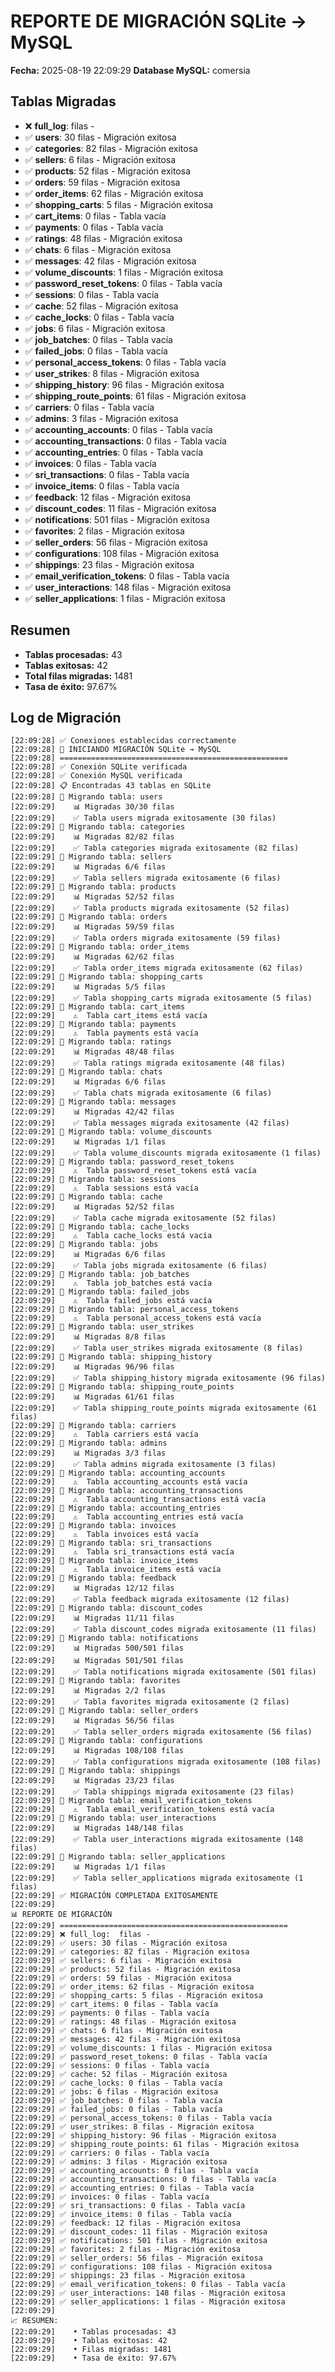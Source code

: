 # REPORTE DE MIGRACIÓN SQLite → MySQL

**Fecha:** 2025-08-19 22:09:29
**Database MySQL:** comersia

## Tablas Migradas

- ❌ **full_log**:  filas - 
- ✅ **users**: 30 filas - Migración exitosa
- ✅ **categories**: 82 filas - Migración exitosa
- ✅ **sellers**: 6 filas - Migración exitosa
- ✅ **products**: 52 filas - Migración exitosa
- ✅ **orders**: 59 filas - Migración exitosa
- ✅ **order_items**: 62 filas - Migración exitosa
- ✅ **shopping_carts**: 5 filas - Migración exitosa
- ✅ **cart_items**: 0 filas - Tabla vacía
- ✅ **payments**: 0 filas - Tabla vacía
- ✅ **ratings**: 48 filas - Migración exitosa
- ✅ **chats**: 6 filas - Migración exitosa
- ✅ **messages**: 42 filas - Migración exitosa
- ✅ **volume_discounts**: 1 filas - Migración exitosa
- ✅ **password_reset_tokens**: 0 filas - Tabla vacía
- ✅ **sessions**: 0 filas - Tabla vacía
- ✅ **cache**: 52 filas - Migración exitosa
- ✅ **cache_locks**: 0 filas - Tabla vacía
- ✅ **jobs**: 6 filas - Migración exitosa
- ✅ **job_batches**: 0 filas - Tabla vacía
- ✅ **failed_jobs**: 0 filas - Tabla vacía
- ✅ **personal_access_tokens**: 0 filas - Tabla vacía
- ✅ **user_strikes**: 8 filas - Migración exitosa
- ✅ **shipping_history**: 96 filas - Migración exitosa
- ✅ **shipping_route_points**: 61 filas - Migración exitosa
- ✅ **carriers**: 0 filas - Tabla vacía
- ✅ **admins**: 3 filas - Migración exitosa
- ✅ **accounting_accounts**: 0 filas - Tabla vacía
- ✅ **accounting_transactions**: 0 filas - Tabla vacía
- ✅ **accounting_entries**: 0 filas - Tabla vacía
- ✅ **invoices**: 0 filas - Tabla vacía
- ✅ **sri_transactions**: 0 filas - Tabla vacía
- ✅ **invoice_items**: 0 filas - Tabla vacía
- ✅ **feedback**: 12 filas - Migración exitosa
- ✅ **discount_codes**: 11 filas - Migración exitosa
- ✅ **notifications**: 501 filas - Migración exitosa
- ✅ **favorites**: 2 filas - Migración exitosa
- ✅ **seller_orders**: 56 filas - Migración exitosa
- ✅ **configurations**: 108 filas - Migración exitosa
- ✅ **shippings**: 23 filas - Migración exitosa
- ✅ **email_verification_tokens**: 0 filas - Tabla vacía
- ✅ **user_interactions**: 148 filas - Migración exitosa
- ✅ **seller_applications**: 1 filas - Migración exitosa

## Resumen

- **Tablas procesadas:** 43
- **Tablas exitosas:** 42
- **Total filas migradas:** 1481
- **Tasa de éxito:** 97.67%

## Log de Migración

```
[22:09:28] ✅ Conexiones establecidas correctamente
[22:09:28] 🚀 INICIANDO MIGRACIÓN SQLite → MySQL
[22:09:28] ===================================================
[22:09:28] ✅ Conexión SQLite verificada
[22:09:28] ✅ Conexión MySQL verificada
[22:09:28] 📋 Encontradas 43 tablas en SQLite
[22:09:28] 🔄 Migrando tabla: users
[22:09:29]    📊 Migradas 30/30 filas
[22:09:29]    ✅ Tabla users migrada exitosamente (30 filas)
[22:09:29] 🔄 Migrando tabla: categories
[22:09:29]    📊 Migradas 82/82 filas
[22:09:29]    ✅ Tabla categories migrada exitosamente (82 filas)
[22:09:29] 🔄 Migrando tabla: sellers
[22:09:29]    📊 Migradas 6/6 filas
[22:09:29]    ✅ Tabla sellers migrada exitosamente (6 filas)
[22:09:29] 🔄 Migrando tabla: products
[22:09:29]    📊 Migradas 52/52 filas
[22:09:29]    ✅ Tabla products migrada exitosamente (52 filas)
[22:09:29] 🔄 Migrando tabla: orders
[22:09:29]    📊 Migradas 59/59 filas
[22:09:29]    ✅ Tabla orders migrada exitosamente (59 filas)
[22:09:29] 🔄 Migrando tabla: order_items
[22:09:29]    📊 Migradas 62/62 filas
[22:09:29]    ✅ Tabla order_items migrada exitosamente (62 filas)
[22:09:29] 🔄 Migrando tabla: shopping_carts
[22:09:29]    📊 Migradas 5/5 filas
[22:09:29]    ✅ Tabla shopping_carts migrada exitosamente (5 filas)
[22:09:29] 🔄 Migrando tabla: cart_items
[22:09:29]    ⚠️  Tabla cart_items está vacía
[22:09:29] 🔄 Migrando tabla: payments
[22:09:29]    ⚠️  Tabla payments está vacía
[22:09:29] 🔄 Migrando tabla: ratings
[22:09:29]    📊 Migradas 48/48 filas
[22:09:29]    ✅ Tabla ratings migrada exitosamente (48 filas)
[22:09:29] 🔄 Migrando tabla: chats
[22:09:29]    📊 Migradas 6/6 filas
[22:09:29]    ✅ Tabla chats migrada exitosamente (6 filas)
[22:09:29] 🔄 Migrando tabla: messages
[22:09:29]    📊 Migradas 42/42 filas
[22:09:29]    ✅ Tabla messages migrada exitosamente (42 filas)
[22:09:29] 🔄 Migrando tabla: volume_discounts
[22:09:29]    📊 Migradas 1/1 filas
[22:09:29]    ✅ Tabla volume_discounts migrada exitosamente (1 filas)
[22:09:29] 🔄 Migrando tabla: password_reset_tokens
[22:09:29]    ⚠️  Tabla password_reset_tokens está vacía
[22:09:29] 🔄 Migrando tabla: sessions
[22:09:29]    ⚠️  Tabla sessions está vacía
[22:09:29] 🔄 Migrando tabla: cache
[22:09:29]    📊 Migradas 52/52 filas
[22:09:29]    ✅ Tabla cache migrada exitosamente (52 filas)
[22:09:29] 🔄 Migrando tabla: cache_locks
[22:09:29]    ⚠️  Tabla cache_locks está vacía
[22:09:29] 🔄 Migrando tabla: jobs
[22:09:29]    📊 Migradas 6/6 filas
[22:09:29]    ✅ Tabla jobs migrada exitosamente (6 filas)
[22:09:29] 🔄 Migrando tabla: job_batches
[22:09:29]    ⚠️  Tabla job_batches está vacía
[22:09:29] 🔄 Migrando tabla: failed_jobs
[22:09:29]    ⚠️  Tabla failed_jobs está vacía
[22:09:29] 🔄 Migrando tabla: personal_access_tokens
[22:09:29]    ⚠️  Tabla personal_access_tokens está vacía
[22:09:29] 🔄 Migrando tabla: user_strikes
[22:09:29]    📊 Migradas 8/8 filas
[22:09:29]    ✅ Tabla user_strikes migrada exitosamente (8 filas)
[22:09:29] 🔄 Migrando tabla: shipping_history
[22:09:29]    📊 Migradas 96/96 filas
[22:09:29]    ✅ Tabla shipping_history migrada exitosamente (96 filas)
[22:09:29] 🔄 Migrando tabla: shipping_route_points
[22:09:29]    📊 Migradas 61/61 filas
[22:09:29]    ✅ Tabla shipping_route_points migrada exitosamente (61 filas)
[22:09:29] 🔄 Migrando tabla: carriers
[22:09:29]    ⚠️  Tabla carriers está vacía
[22:09:29] 🔄 Migrando tabla: admins
[22:09:29]    📊 Migradas 3/3 filas
[22:09:29]    ✅ Tabla admins migrada exitosamente (3 filas)
[22:09:29] 🔄 Migrando tabla: accounting_accounts
[22:09:29]    ⚠️  Tabla accounting_accounts está vacía
[22:09:29] 🔄 Migrando tabla: accounting_transactions
[22:09:29]    ⚠️  Tabla accounting_transactions está vacía
[22:09:29] 🔄 Migrando tabla: accounting_entries
[22:09:29]    ⚠️  Tabla accounting_entries está vacía
[22:09:29] 🔄 Migrando tabla: invoices
[22:09:29]    ⚠️  Tabla invoices está vacía
[22:09:29] 🔄 Migrando tabla: sri_transactions
[22:09:29]    ⚠️  Tabla sri_transactions está vacía
[22:09:29] 🔄 Migrando tabla: invoice_items
[22:09:29]    ⚠️  Tabla invoice_items está vacía
[22:09:29] 🔄 Migrando tabla: feedback
[22:09:29]    📊 Migradas 12/12 filas
[22:09:29]    ✅ Tabla feedback migrada exitosamente (12 filas)
[22:09:29] 🔄 Migrando tabla: discount_codes
[22:09:29]    📊 Migradas 11/11 filas
[22:09:29]    ✅ Tabla discount_codes migrada exitosamente (11 filas)
[22:09:29] 🔄 Migrando tabla: notifications
[22:09:29]    📊 Migradas 500/501 filas
[22:09:29]    📊 Migradas 501/501 filas
[22:09:29]    ✅ Tabla notifications migrada exitosamente (501 filas)
[22:09:29] 🔄 Migrando tabla: favorites
[22:09:29]    📊 Migradas 2/2 filas
[22:09:29]    ✅ Tabla favorites migrada exitosamente (2 filas)
[22:09:29] 🔄 Migrando tabla: seller_orders
[22:09:29]    📊 Migradas 56/56 filas
[22:09:29]    ✅ Tabla seller_orders migrada exitosamente (56 filas)
[22:09:29] 🔄 Migrando tabla: configurations
[22:09:29]    📊 Migradas 108/108 filas
[22:09:29]    ✅ Tabla configurations migrada exitosamente (108 filas)
[22:09:29] 🔄 Migrando tabla: shippings
[22:09:29]    📊 Migradas 23/23 filas
[22:09:29]    ✅ Tabla shippings migrada exitosamente (23 filas)
[22:09:29] 🔄 Migrando tabla: email_verification_tokens
[22:09:29]    ⚠️  Tabla email_verification_tokens está vacía
[22:09:29] 🔄 Migrando tabla: user_interactions
[22:09:29]    📊 Migradas 148/148 filas
[22:09:29]    ✅ Tabla user_interactions migrada exitosamente (148 filas)
[22:09:29] 🔄 Migrando tabla: seller_applications
[22:09:29]    📊 Migradas 1/1 filas
[22:09:29]    ✅ Tabla seller_applications migrada exitosamente (1 filas)
[22:09:29] ✅ MIGRACIÓN COMPLETADA EXITOSAMENTE
[22:09:29] 
📊 REPORTE DE MIGRACIÓN
[22:09:29] ===================================================
[22:09:29] ❌ full_log:  filas - 
[22:09:29] ✅ users: 30 filas - Migración exitosa
[22:09:29] ✅ categories: 82 filas - Migración exitosa
[22:09:29] ✅ sellers: 6 filas - Migración exitosa
[22:09:29] ✅ products: 52 filas - Migración exitosa
[22:09:29] ✅ orders: 59 filas - Migración exitosa
[22:09:29] ✅ order_items: 62 filas - Migración exitosa
[22:09:29] ✅ shopping_carts: 5 filas - Migración exitosa
[22:09:29] ✅ cart_items: 0 filas - Tabla vacía
[22:09:29] ✅ payments: 0 filas - Tabla vacía
[22:09:29] ✅ ratings: 48 filas - Migración exitosa
[22:09:29] ✅ chats: 6 filas - Migración exitosa
[22:09:29] ✅ messages: 42 filas - Migración exitosa
[22:09:29] ✅ volume_discounts: 1 filas - Migración exitosa
[22:09:29] ✅ password_reset_tokens: 0 filas - Tabla vacía
[22:09:29] ✅ sessions: 0 filas - Tabla vacía
[22:09:29] ✅ cache: 52 filas - Migración exitosa
[22:09:29] ✅ cache_locks: 0 filas - Tabla vacía
[22:09:29] ✅ jobs: 6 filas - Migración exitosa
[22:09:29] ✅ job_batches: 0 filas - Tabla vacía
[22:09:29] ✅ failed_jobs: 0 filas - Tabla vacía
[22:09:29] ✅ personal_access_tokens: 0 filas - Tabla vacía
[22:09:29] ✅ user_strikes: 8 filas - Migración exitosa
[22:09:29] ✅ shipping_history: 96 filas - Migración exitosa
[22:09:29] ✅ shipping_route_points: 61 filas - Migración exitosa
[22:09:29] ✅ carriers: 0 filas - Tabla vacía
[22:09:29] ✅ admins: 3 filas - Migración exitosa
[22:09:29] ✅ accounting_accounts: 0 filas - Tabla vacía
[22:09:29] ✅ accounting_transactions: 0 filas - Tabla vacía
[22:09:29] ✅ accounting_entries: 0 filas - Tabla vacía
[22:09:29] ✅ invoices: 0 filas - Tabla vacía
[22:09:29] ✅ sri_transactions: 0 filas - Tabla vacía
[22:09:29] ✅ invoice_items: 0 filas - Tabla vacía
[22:09:29] ✅ feedback: 12 filas - Migración exitosa
[22:09:29] ✅ discount_codes: 11 filas - Migración exitosa
[22:09:29] ✅ notifications: 501 filas - Migración exitosa
[22:09:29] ✅ favorites: 2 filas - Migración exitosa
[22:09:29] ✅ seller_orders: 56 filas - Migración exitosa
[22:09:29] ✅ configurations: 108 filas - Migración exitosa
[22:09:29] ✅ shippings: 23 filas - Migración exitosa
[22:09:29] ✅ email_verification_tokens: 0 filas - Tabla vacía
[22:09:29] ✅ user_interactions: 148 filas - Migración exitosa
[22:09:29] ✅ seller_applications: 1 filas - Migración exitosa
[22:09:29] 
📈 RESUMEN:
[22:09:29]    • Tablas procesadas: 43
[22:09:29]    • Tablas exitosas: 42
[22:09:29]    • Filas migradas: 1481
[22:09:29]    • Tasa de éxito: 97.67%
```
